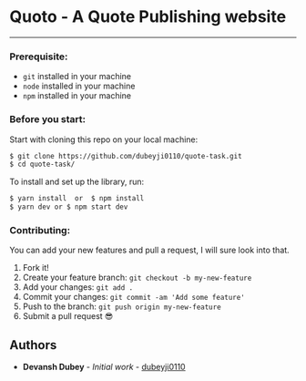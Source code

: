 # Quoto - A Quote Publishing website

---

### Prerequisite:

- `git` installed in your machine
- `node` installed in your machine
- `npm` installed in your machine

### Before you start:

Start with cloning this repo on your local machine:

```sh
$ git clone https://github.com/dubeyji0110/quote-task.git
$ cd quote-task/
```

To install and set up the library, run:

```sh
$ yarn install  or  $ npm install
$ yarn dev or $ npm start dev
```

### Contributing:

You can add your new features and pull a request, I will sure look into that.

1.  Fork it!
2.  Create your feature branch: `git checkout -b my-new-feature`
3.  Add your changes: `git add .`
4.  Commit your changes: `git commit -am 'Add some feature'`
5.  Push to the branch: `git push origin my-new-feature`
6.  Submit a pull request :sunglasses:

## Authors

- **Devansh Dubey** - _Initial work_ - [dubeyji0110](https://github.com/dubeyji0110)
